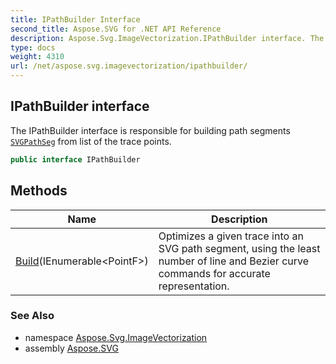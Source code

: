 ```yaml
---
title: IPathBuilder Interface
second_title: Aspose.SVG for .NET API Reference
description: Aspose.Svg.ImageVectorization.IPathBuilder interface. The IPathBuilder interface is responsible for building path segments SVGPathSeg from list of the trace points
type: docs
weight: 4310
url: /net/aspose.svg.imagevectorization/ipathbuilder/
---
```

## IPathBuilder interface

The IPathBuilder interface is responsible for building path segments [`SVGPathSeg`](../../aspose.svg.paths/svgpathseg/) from list of the trace points.

```csharp
public interface IPathBuilder
```

## Methods

| Name | Description |
| --- | --- |
| [Build](../../aspose.svg.imagevectorization/ipathbuilder/build/)(IEnumerable&lt;PointF&gt;) | Optimizes a given trace into an SVG path segment, using the least number of line and Bezier curve commands for accurate representation. |

### See Also

* namespace [Aspose.Svg.ImageVectorization](../../aspose.svg.imagevectorization/)
* assembly [Aspose.SVG](../../)
